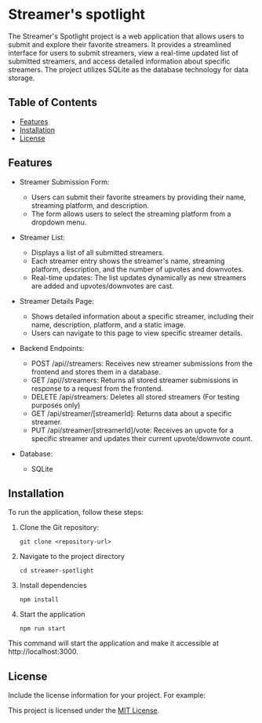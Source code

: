 # Streamer's spotlight

The Streamer's Spotlight project is a web application that allows users to submit and explore their favorite streamers. It provides a streamlined interface for users to submit streamers, view a real-time updated list of submitted streamers, and access detailed information about specific streamers. The project utilizes SQLite as the database technology for data storage.

## Table of Contents

- [Features](#features)
- [Installation](#installation)
- [License](#license)

## Features

- Streamer Submission Form:
  - Users can submit their favorite streamers by providing their name, streaming platform, and description.
  - The form allows users to select the streaming platform from a dropdown menu.
- Streamer List:

  - Displays a list of all submitted streamers.
  - Each streamer entry shows the streamer's name, streaming platform, description, and the number of upvotes and downvotes.
  - Real-time updates: The list updates dynamically as new streamers are added and upvotes/downvotes are cast.

- Streamer Details Page:

  - Shows detailed information about a specific streamer, including their name, description, platform, and a static image.
  - Users can navigate to this page to view specific streamer details.

- Backend Endpoints:

  - POST /api//streamers: Receives new streamer submissions from the frontend and stores them in a database.
  - GET /api//streamers: Returns all stored streamer submissions in response to a request from the frontend.
  - DELETE /api/streamers: Deletes all stored streamers (For testing purposes only)
  - GET /api/streamer/[streamerId]: Returns data about a specific streamer.
  - PUT /api/streamer/[streamerId]/vote: Receives an upvote for a specific streamer and updates their current upvote/downvote count.

- Database:
  - SQLite

## Installation

To run the application, follow these steps:

1. Clone the Git repository:

   ```shell
   git clone <repository-url>
   ```

2. Navigate to the project directory

   ```shell
   cd streamer-spotlight
   ```

3. Install dependencies

   ```shell
   npm install
   ```

4. Start the application
   ```shell
   npm run start
   ```

This command will start the application and make it accessible at http://localhost:3000.

## License

Include the license information for your project. For example:

This project is licensed under the [MIT License](LICENSE).
